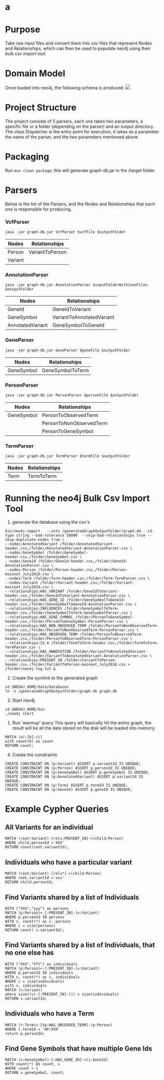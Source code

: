 # a

# Purpose
Take raw input files and convert them into csv files that represent Nodes and Relationships, which can then be used to populate neo4j using their bulk csv import tool.
# Domain Model
Once loaded into neo4j, the following schema is produced:
![](https://github.com/sajid-mughal/a/blob/master/schema%20diagram.png?raw=true)
# Project Structure
The project consists of 5 parsers, each one takes two parameters, a specific file or a folder (depending on the parser) and an output directory. 
The class Dispatcher is the entry point for execution, it takes as a parameter the name of the parser, and the two parameters mentioned above. 
# Packaging
Run `mvn clean package`; this will generate graph-db.jar in the /target folder
# Parsers
Below is the list of the Parsers, and the Nodes and Relationships that each one is responsible for producing. 
### VcfParser
```
java -jar graph-db.jar VcfParser $vcfFile $outputFolder
```
| Nodes | Relationships |
| --- | --- |
| Person  | VariantToPerson |
| Variant |  |
### AnnotationParser
```
java -jar graph-db.jar AnnotationParser $inputFolderWithJsonFiles $outputFolder
```
| Nodes | Relationships |
| --- | --- |
| GeneId | GeneIdToVariant |
| GeneSymbol | VariantToAnnotatedVariant |
| AnnotatedVariant | GeneSymbolToGeneId |
### GeneParser
```
java -jar graph-db.jar GeneParser $geneFile $outputFolder
```
| Nodes | Relationships |
| --- | --- |
| GeneSymbol | GeneSymbolToTerm |
### PersonParser
```
java -jar graph-db.jar PersonParser $personFile $outputFolder
```
| Nodes | Relationships |
| --- | --- |
| GeneSymbol | PersonToObservedTerm |
|  | PersonToNonObservedTerm |
|  | PersonToGeneSymbol |
### TermParser
```
java -jar graph-db.jar TermParser $termFile $outputFolder
```
| Nodes | Relationships |
| --- | --- |
| Term | TermToTerm |
# Running the neo4j Bulk Csv Import Tool
1. generate the database using the csv's
```
bin/neo4j-import   --into /generatedGraphOutputFolder/graph.db --id-type string --bad-tolerance 50000  --skip-bad-relationships true --skip-duplicate-nodes true \
--nodes:AnnotatedVariant /folder/AnnotatedVariant-header.csv,/folder/AnnotatedVariant-AnnotationParser.csv \
--nodes:GeneSymbol /folder/GeneSymbol-header.csv,/folder/GeneSymbol.csv \
--nodes:GeneId /folder/GeneId-header.csv,/folder/GeneId-AnnotationParser.csv \
--nodes:Person /folder/Person-header.csv,/folder/Person-mainset_July2016.csv \
--nodes:Term /folder/Term-header.csv,/folder/Term-TermParser.csv \
--nodes:Variant /folder/Variant-header.csv,/folder/Variant-mainset_July2016.csv \
--relationships:HAS_VARIANT /folder/GeneIdToVariant-header.csv,/folder/GeneIdToVariant-AnnotationParser.csv \
--relationships:HAS_GENE_ID /folder/GeneSymbolToGeneId-header.csv,/folder/GeneSymbolToGeneId-AnnotationParser.csv \
--relationships:INFLUENCES /folder/GeneSymbolToTerm-header.csv,/folder/GeneSymbolToTerm-GeneSymbolParser.csv \
--relationships:HAS_GENE_SYMBOL /folder/PersonToGeneSymbol-header.csv,/folder/PersonToGeneSymbol-PersonParser.csv \
--relationships:HAS_NON_OBSERVED_TERM /folder/PersonToNonObservedTerm-header.csv,/folder/PersonToNonObservedTerm-PersonParser.csv \
--relationships:HAS_OBSERVED_TERM /folder/PersonToObservedTerm-header.csv,/folder/PersonToObservedTerm-PersonParser.csv \
--relationships:IS_A /folder/TermToTerm-header.csv,/folder/TermToTerm-TermParser.csv \
--relationships:HAS_ANNOTATION /folder/VariantToAnnotatedVariant-header.csv,/folder/VariantToAnnotatedVariant-AnnotationParser.csv \
--relationships:PRESENT_IN /folder/VariantToPerson-header.csv,/folder/VariantToPerson-mainset_July2016.csv > /folder/neo4j-log.txt &
```
2. Create the symlink to the generated graph
```
cd $NEO4J_HOME/data/databases
ln -s /generatedGraphOutputFolder/graph.db graph.db 

```
3. Start neo4j
```
cd $NEO4J_HOME/bin
./neo4j start
```
1. Run 'warmup' query
This query will basically hit the entire graph, the result will be all the data stored on the disk will be loaded into memory.
```
MATCH (a)-[b]-(c)
with count(b) as count
RETURN count;
```
4. Create the constraints
```
CREATE CONSTRAINT ON (p:Variant) ASSERT p.variantId IS UNIQUE;
CREATE CONSTRAINT ON (p:Person) ASSERT p.personId IS UNIQUE;
CREATE CONSTRAINT ON (p:GeneSymbol) ASSERT p.geneSymbol IS UNIQUE;
CREATE CONSTRAINT ON (p:AnnotatedVariant) ASSERT p.variantId IS UNIQUE;
CREATE CONSTRAINT ON (p:Term) ASSERT p.termId IS UNIQUE;
CREATE CONSTRAINT ON (p:GeneId) ASSERT p.geneId IS UNIQUE;
```
# Example Cypher Queries
## All Variants for an individual
```
MATCH (root:Variant)-[rels:PRESENT_IN]->(child:Person)
WHERE child.personId ='XXX'
RETURN count(root.variantId);
```
## Individuals who have a particular variant
```
MATCH (root:Variant)-[rels*]->(child:Person)
WHERE root.variantId ='xxx'
RETURN child.personId;
```
## Find Variants shared by a list of Individuals
```
WITH ["XXX","yyy"] as persons
MATCH (p:Person)<-[:PRESENT_IN]-(v:Variant) 
WHERE p.personId IN persons
WITH v, count(*) as c, persons
WHERE c = size(persons)
RETURN count( v.variantId);
```
## Find Variants shared by a list of Individuals, that no one else has
```
WITH ["XXX","YYY"] as individuals
MATCH (p:Person)<-[:PRESENT_IN]-(v:Variant) 
WHERE p.personId IN individuals
WITH v, count(*) as c, individuals
WHERE c = size(individuals)
with v, individuals
MATCH (v:Variant)
where size((v)-[:PRESENT_IN]-()) = size(individuals)
RETURN v.variantId;
```
## Individuals who have a Term
```
MATCH (t:Term)<-[tp:HAS_OBSERVED_TERM]-(p:Person)
WHERE t.termId = 'HP:XXX'
return p.personId;
```
## Find Gene Symbols that have multiple Gene Ids
```
MATCH (s:GeneSymbol)-[:HAS_GENE_ID]->(i:GeneId)
WITH count(*) AS count, s
WHERE count > 1
RETURN s.geneSymbol, count;
```